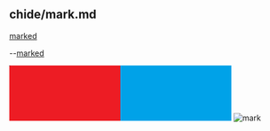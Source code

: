 ## chide/mark.md
[marked](javascript:re("marked.md"))

--[marked](javascript:parent.re("marked.md"))


![mark](menu.png)
![mark](chide/menu.png)